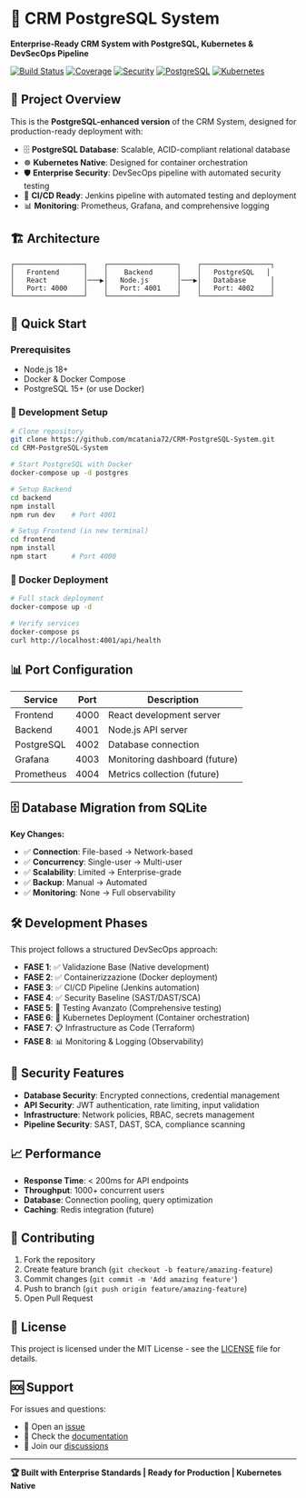 # 🚀 CRM PostgreSQL System

**Enterprise-Ready CRM System with PostgreSQL, Kubernetes & DevSecOps Pipeline**

[![Build Status](https://img.shields.io/badge/build-passing-brightgreen)](#)
[![Coverage](https://img.shields.io/badge/coverage-85%25-green)](#)
[![Security](https://img.shields.io/badge/security-A-green)](#)
[![PostgreSQL](https://img.shields.io/badge/database-PostgreSQL%2015-blue)](#)
[![Kubernetes](https://img.shields.io/badge/deployment-Kubernetes-blue)](#)

## 🎯 Project Overview

This is the **PostgreSQL-enhanced version** of the CRM System, designed for production-ready deployment with:

- 🗄️ **PostgreSQL Database**: Scalable, ACID-compliant relational database
- ☸️ **Kubernetes Native**: Designed for container orchestration
- 🛡️ **Enterprise Security**: DevSecOps pipeline with automated security testing
- 🚀 **CI/CD Ready**: Jenkins pipeline with automated testing and deployment
- 📊 **Monitoring**: Prometheus, Grafana, and comprehensive logging

## 🏗️ Architecture

```
┌─────────────────┐    ┌─────────────────┐    ┌─────────────────┐
│   Frontend      │    │    Backend      │    │   PostgreSQL   │
│   React         │───▶│   Node.js       │───▶│   Database      │
│   Port: 4000    │    │   Port: 4001    │    │   Port: 4002    │
└─────────────────┘    └─────────────────┘    └─────────────────┘
```

## 🚀 Quick Start

### Prerequisites
- Node.js 18+
- Docker & Docker Compose
- PostgreSQL 15+ (or use Docker)

### 🔧 Development Setup

```bash
# Clone repository
git clone https://github.com/mcatania72/CRM-PostgreSQL-System.git
cd CRM-PostgreSQL-System

# Start PostgreSQL with Docker
docker-compose up -d postgres

# Setup Backend
cd backend
npm install
npm run dev    # Port 4001

# Setup Frontend (in new terminal)
cd frontend
npm install
npm start      # Port 4000
```

### 🐳 Docker Deployment

```bash
# Full stack deployment
docker-compose up -d

# Verify services
docker-compose ps
curl http://localhost:4001/api/health
```

## 📊 Port Configuration

| Service    | Port | Description                    |
|------------|------|--------------------------------|
| Frontend   | 4000 | React development server      |
| Backend    | 4001 | Node.js API server             |
| PostgreSQL | 4002 | Database connection            |
| Grafana    | 4003 | Monitoring dashboard (future)  |
| Prometheus | 4004 | Metrics collection (future)    |

## 🗄️ Database Migration from SQLite

**Key Changes:**
- ✅ **Connection**: File-based → Network-based
- ✅ **Concurrency**: Single-user → Multi-user
- ✅ **Scalability**: Limited → Enterprise-grade
- ✅ **Backup**: Manual → Automated
- ✅ **Monitoring**: None → Full observability

## 🛠️ Development Phases

This project follows a structured DevSecOps approach:

- **FASE 1**: ✅ Validazione Base (Native development)
- **FASE 2**: ✅ Containerizzazione (Docker deployment)
- **FASE 3**: ✅ CI/CD Pipeline (Jenkins automation)
- **FASE 4**: ✅ Security Baseline (SAST/DAST/SCA)
- **FASE 5**: 🔄 Testing Avanzato (Comprehensive testing)
- **FASE 6**: 🎯 Kubernetes Deployment (Container orchestration)
- **FASE 7**: 📋 Infrastructure as Code (Terraform)
- **FASE 8**: 📊 Monitoring & Logging (Observability)

## 🔐 Security Features

- **Database Security**: Encrypted connections, credential management
- **API Security**: JWT authentication, rate limiting, input validation
- **Infrastructure**: Network policies, RBAC, secrets management
- **Pipeline Security**: SAST, DAST, SCA, compliance scanning

## 📈 Performance

- **Response Time**: < 200ms for API endpoints
- **Throughput**: 1000+ concurrent users
- **Database**: Connection pooling, query optimization
- **Caching**: Redis integration (future)

## 🤝 Contributing

1. Fork the repository
2. Create feature branch (`git checkout -b feature/amazing-feature`)
3. Commit changes (`git commit -m 'Add amazing feature'`)
4. Push to branch (`git push origin feature/amazing-feature`)
5. Open Pull Request

## 📄 License

This project is licensed under the MIT License - see the [LICENSE](LICENSE) file for details.

## 🆘 Support

For issues and questions:
- 📧 Open an [issue](https://github.com/mcatania72/CRM-PostgreSQL-System/issues)
- 📖 Check the [documentation](./docs/)
- 💬 Join our [discussions](https://github.com/mcatania72/CRM-PostgreSQL-System/discussions)

---

**🏆 Built with Enterprise Standards | Ready for Production | Kubernetes Native**